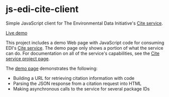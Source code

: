 # js-edi-cite-client

Simple JavaScript client for The Environmental Data Initiative's [Cite
service](https://github.com/PASTAplus/cite).

[Live demo](https://ble-lter.github.io/js-edi-cite-client/public/demo.html)

This project includes a demo Web page with JavaScript code for consuming EDI's
[Cite service](https://github.com/PASTAplus/cite). The demo page only shows a
portion of what the service can do.  For documentation on all of the service's
capabilities, see the [Cite service project
page](https://github.com/PASTAplus/cite).

The [demo page](https://ble-lter.github.io/js-edi-cite-client/public/demo.html)
demonstrates the following:

* Building a URL for retrieving citation information with code
* Parsing the JSON response from a citation request into HTML
* Making asynchronous calls to the service for several package IDs
